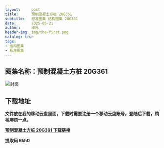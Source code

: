 ```yaml
---
layout:     post
title:      预制混凝土方桩 20G361
subtitle:   标准图集 结构图集 20G361
date:       2025-05-21
author:     峰兄
header-img: img/the-first.png
catalog: true
tags:
- 结构图集
- 标准图集
---
```

## 图集名称：预制混凝土方桩 20G361
![封面](https://pic1.imgdb.cn/item/682d71d358cb8da5c8013d85.jpg)

## 下载地址 ##
**文件放在我的移动云盘里面，下载时需要注册一个移动云盘账号，登陆后下载，稍稍麻烦一点。**  
  
[**预制混凝土方桩 20G361 下载链接**](https://caiyun.139.com/w/i/2nc6qxBDncz4h)

**提取码 6kh0**

